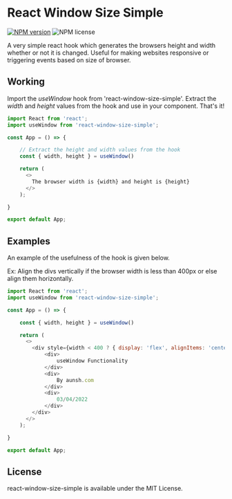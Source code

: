 # React Window Size Simple

[![NPM version](https://img.shields.io/npm/v/react-window-size-simple.svg?style=flat)](https://www.npmjs.com/package/react-window-size-simple)
![NPM license](https://img.shields.io/npm/l/react-window-size-simple.svg?style=flat)


A very simple react hook which generates the browsers height and width whether or not it is changed.
Useful for making websites responsive or triggering events based on size of browser.

## Working
Import the _useWindow_ hook from 'react-window-size-simple'.
Extract the _width_ and _height_ values from the hook and use in your component.
That's it!

```javascript
import React from 'react';
import useWindow from 'react-window-size-simple';

const App = () => {

    // Extract the height and width values from the hook 
    const { width, height } = useWindow()

    return (
      <>
        The browser width is {width} and height is {height}
      </>
    );

}

export default App;
```

## Examples

An example of the usefulness of the hook is given below.

Ex: Align the divs vertically if the browser width is less than 400px or else align them horizontally.

```javascript
import React from 'react';
import useWindow from 'react-window-size-simple';

const App = () => {

    const { width, height } = useWindow()

    return (
      <>
        <div style={width < 400 ? { display: 'flex', alignItems: 'center', flexDirection: 'column' } : { display: 'flex', alignItems: 'center', justifyContent: 'center' }} >
            <div>
                useWindow Functionality
            </div>
            <div>
                By aunsh.com
            </div>
            <div>
                03/04/2022
            </div>
        </div>
      </>
    );

}

export default App;
```

## License

react-window-size-simple is available under the MIT License.
